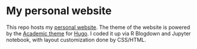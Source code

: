 # My personal website
This repo hosts my [personal website](http://zhaoyufei.rbind.io). The theme of the website is powered by the [Academic theme](https://wowchemy.com) for [Hugo](https://gohugo.io). I coded it up via R Blogdown and Jupyter notebook, with layout customization done by CSS/HTML.